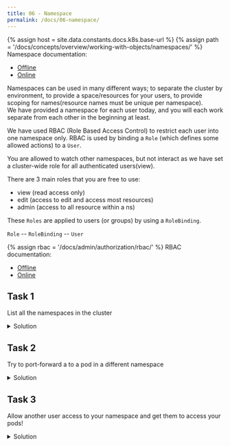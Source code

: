 ```yaml
---
title: 06 - Namespace
permalink: /docs/06-namespace/
---
```

{% assign host = site.data.constants.docs.k8s.base-url %}
{% assign path = '/docs/concepts/overview/working-with-objects/namespaces/' %}
Namespace documentation:
* [Offline]({{host.offline}}{{path}})
* [Online]({{host.online}}{{path}})


Namespaces can be used in many different ways; to separate the cluster by environment,
to provide a space/resources for your users, to provide scoping for names(resource names must be unique per namespace).  
We have provided a namespace for each user today, and you will each work separate from each other in the beginning at least.


We have used RBAC (Role Based Access Control) to restrict each user into one namespace only.
RBAC is used by binding a `Role` (which defines some allowed actions) to a `User`.

You are allowed to watch other namespaces, but not interact as we have set a cluster-wide role for all authenticated users(view). 

There are 3 main roles that you are free to use:
- view (read access only)
- edit (access to edit and access most resources)
- admin (access to all resource within a ns)

These `Roles` are applied to users (or groups) by using a `RoleBinding`.

`Role` -- `RoleBinding` -- `User`

{% assign rbac = '/docs/admin/authorization/rbac/' %}
RBAC documentation:
* [Offline]({{host.offline}}{{rbac}})
* [Online]({{host.online}}{{rbac}})


## Task 1

List all the namespaces in the cluster

<details>
 <summary>Solution</summary>
 <div markdown="1">

### Solution: List namespaces

- `kubectl get ns ` (short hand for namespace)

 </div>
</details>  

## Task 2

Try to port-forward a to a pod in a different namespace

<details>
 <summary>Solution</summary>
 <div markdown="1">

### Solution: Try to port forward

- `kubectl port-forward [pod-name] --namespace [namespace]`

 </div>
</details>

## Task 3

Allow another user access to your namespace and get them to access your pods!


<details>
 <summary>Solution</summary>
 <div markdown="1">

### Solution: Allowing Access

- `kubectl create rolebinding [new-rolebinding-name] --user=[username] --clusterrole=[edit|admin]`

 </div>
</details>
